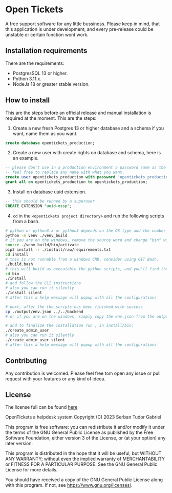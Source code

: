 # Open Tickets
A free support software for any little bussiness.
Please keep in mind, that this application is under development, and every pre-release could be unstable or certain function wont work.

## Installation requirements
There are the requirements:
- PostgresSQL 13 or higher.
- Python 3.11.x.
- NodeJs 18 or greater stable version.

## How to install
This are the steps before an official release and manual installation is required at the moment. This are the steps:
1. Create a new fresh Postgres 13 or higher database and a schema if you want, name them as you want.
```sql
create database opentickets_production;
```
2. Create a new user with create rights on database and schema, here is an example.
```sql
-- please don't use in a production environment a password same as the username.
-- feel free to replace any name with what you want.
create user opentickets_production with password 'opentickets_production'; 
grant all on opentickets_production to opentickets_production;
```
3. Install on database uuid extension.
```sql
-- this should be runned by a superuser
CREATE EXTENSION "uuid-ossp";
```
4. `cd` in the `<opentickets project directory>` and run the following scripts from a bash.
```bash
# python or python3.x or python3 depends on the OS type and the number of python instances
python -m venv ./venv_build
# if you are on the windows, remove the source word and change "bin" with "Scripts".
source ./venv_build/bin/activate
pip3 install -r ./install/raw/requirements.txt
cd install
# this is not runnable from a windows CMD, consider using GIT Bash.
./build.bash
# this will build as executable the python scripts, and you'll find them under install/bin
cd bin
./install
# and follow the CLI instructions
# also you can run it silently
./install silent 
# after this a help message will popup with all the configurations

# next, after the the scripts has been finished with success
cp ./output/env.json ../../backend
# or if you are on the windows, simply copy the env.json from the output folder into the backend.

# and to finalize the installation run , in install/bin:
./create_admin_user
# also you can run it silently
./create_admin_user silent 
# after this a help message will popup with all the configurations
```

## Contributing
Any contribution is welcomed. Please feel free tom open any issue or pull request with your features or any kind of ideea.


## License
The license full can be found [here](./LICENSE)

OpenTickets a helpdesk system
Copyright (C) 2023  Serban Tudor Gabriel

This program is free software: you can redistribute it and/or modify
it under the terms of the GNU General Public License as published by
the Free Software Foundation, either version 3 of the License, or
(at your option) any later version.

This program is distributed in the hope that it will be useful,
but WITHOUT ANY WARRANTY; without even the implied warranty of
MERCHANTABILITY or FITNESS FOR A PARTICULAR PURPOSE.  See the
GNU General Public License for more details.

You should have received a copy of the GNU General Public License
along with this program.  If not, see <https://www.gnu.org/licenses/>.